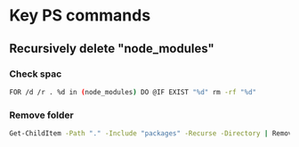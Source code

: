 # Key PS commands

## Recursively delete "node_modules"

### Check spac

```sh
FOR /d /r . %d in (node_modules) DO @IF EXIST "%d" rm -rf "%d"
```

### Remove folder

```sh
Get-ChildItem -Path "." -Include "packages" -Recurse -Directory | Remove-Item -Recurse -Force
```
